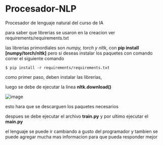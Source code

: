 # Procesador-NLP
Procesador de lenguaje natural del curso de IA

para saber que librerias se usaron en la creacion ver requirements/requirements.txt

las librerias primordiales son *numpy, torch y nltk*, con **pip install [numpy/torch/nltk]**
pero si deseas instalar los paquetes con comando correr el siguiente comando

    $ pip install -r requirements/requirements.txt


como primer paso, deben instalar las librerias,

luego se debe de ejecutar la linea **nltk.download()**

![image](https://user-images.githubusercontent.com/38637180/113091853-0dfbb680-91aa-11eb-828f-0429e8bf4eb2.png)

 esto hara que se descarguen los paquetes necesarios

despues se debe ejecutar el archivo **train.py** y por ultimo ejecutar el **main.py**

el lenguaje se puede ir cambiando a gusto del programador y tambien se puede agregar mucha mas informacion para que pueda responder mejor
